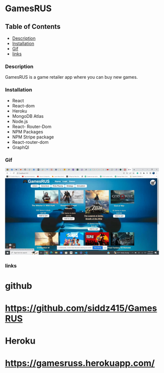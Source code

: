 # GamesRUS

## Table of Contents
* [Description](#description)
* [Installation](#installation)
* [Gif](#Gif)
* [links](#links)


### Description
GamesRUS is a game retailer app where you can buy new games.


### Installation
* React
* React-dom
* Heroku
* MongoDB Atlas
* Node.js
* React- Router-Dom
* NPM Packages
* NPM Stripe package
* React-router-dom
* GraphQl

### Gif
![](./Assets/game.gif)

### links
# github
# https://github.com/siddz415/GamesRUS

# Heroku

# https://gamesruss.herokuapp.com/


